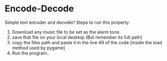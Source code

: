 # Encode-Decode
 Simple text encoder and decoder!
Steps to run this properly:
1. Download any music file to be set as the alarm tone.
2. save that file on your local desktop (But remember its full path)
3. copy the files path and paste it in the line 49 of the code [inside the load method used by pygame]
4. Run the program..


